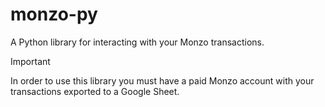 # monzo-py

A Python library for interacting with your Monzo transactions.

> [!IMPORTANT]
> In order to use this library you must have a paid Monzo account with your transactions exported to a Google Sheet.
